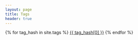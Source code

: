 ```yaml
---
layout: page
title: Tags
header: true
---
```


<div class="container mx-auto">
{% for tag_hash in site.tags %}
<a class="tag" href="{{site.baseurl | append: '/tags/' | append: tag_hash[0] }}">{{ tag_hash[0] }}</a>
{% endfor %}
</div>